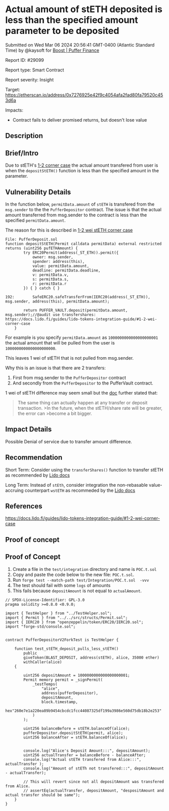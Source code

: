 
# Actual amount of stETH deposited is less than the specified amount parameter to be deposited

Submitted on Wed Mar 06 2024 20:56:41 GMT-0400 (Atlantic Standard Time) by @kaysoft for [Boost | Puffer Finance](https://immunefi.com/bounty/pufferfinance-boost/)

Report ID: #29099

Report type: Smart Contract

Report severity: Insight

Target: https://etherscan.io/address/0x7276925e42f9c4054afa2fad80fa79520c453d6a

Impacts:
- Contract fails to deliver promised returns, but doesn't lose value

## Description
## Brief/Intro
Due to stETH's [1-2 corner case](https://docs.lido.fi/guides/lido-tokens-integration-guide/#1-2-wei-corner-case) the actual amount transfered from user is when the `depositStETH()` function is less than the specified amount in the parameter.

 

## Vulnerability Details
In the function below, `permitData.amount` of `stETH` is transfered from the `msg.sender` to the the `PufferDepositor` contract. The issue is that the actual amount transferred  from msg.sender to the contract is less than the specified `permitData.amount`.

The reason for this is described in [1-2 wei stETH corner case](https://docs.lido.fi/guides/lido-tokens-integration-guide/#1-2-wei-corner-case)
```
File: PufferDeposit.sol
function depositStETH(Permit calldata permitData) external restricted returns (uint256 pufETHAmount) {
        try ERC20Permit(address(_ST_ETH)).permit({
            owner: msg.sender,
            spender: address(this),
            value: permitData.amount,
            deadline: permitData.deadline,
            v: permitData.v,
            s: permitData.s,
            r: permitData.r
        }) { } catch { }

192:        SafeERC20.safeTransferFrom(IERC20(address(_ST_ETH)), msg.sender, address(this), permitData.amount);

        return PUFFER_VAULT.deposit(permitData.amount, msg.sender);//@audit use transfershares: https://docs.lido.fi/guides/lido-tokens-integration-guide/#1-2-wei-corner-case
    }
```

For example is you specify `permitData.amount` as `1000000000000000000001` the actual amount that will be pulled from the user is `1000000000000000000000`. 

This leaves 1 wei of stETH that is not pulled from msg.sender.

Why this is an issue is that there are 2 transfers:
1. First from msg.sender to the `PufferDepositor` contract
2. And secondly from the `PufferDepositor` to the PufferVault contract.

1 wei of stETH difference may seem small but the [doc](https://docs.lido.fi/guides/lido-tokens-integration-guide/#1-2-wei-corner-case) further stated that:

>The same thing can actually happen at any transfer or deposit transaction. >In the future, when the stETH/share rate will be greater, the error can >become a bit bigger.

## Impact Details
Possible Denial of service due to transfer amount difference.


## Recommendation
Short Term: 
Consider using the `transferShares()` function to transfer stETH as recommended by [Lido docs](https://docs.lido.fi/guides/lido-tokens-integration-guide/#1-2-wei-corner-case)

Long Term:
Instead of `stEth`, consider integration the non-rebasable value-accruing counterpart `wstETH` as recommeded by the [Lido docs](https://docs.lido.fi/guides/lido-tokens-integration-guide/#wsteth)

## References
https://docs.lido.fi/guides/lido-tokens-integration-guide/#1-2-wei-corner-case

        
## Proof of concept
## Proof of Concept
1. Create a file in the `test/integration` directory and name is `POC.t.sol`
2. Copy and paste the code below to the new file: `POC.t.sol`.
3. Run `forge test --match-path test/Integration/POC.t.sol  -vvv`
4. The test should fail with some `logs` of amounts
5. This fails because `depositAmount` is not equal to `actualAmount`.

```
// SPDX-License-Identifier: GPL-3.0
pragma solidity >=0.8.0 <0.9.0;

import { TestHelper } from "../TestHelper.sol";
import { Permit } from "../../src/structs/Permit.sol";
import { IERC20 } from "openzeppelin/token/ERC20/IERC20.sol";
import "forge-std/console.sol";


contract PufferDepositorV2ForkTest is TestHelper {
    
    function test_stETH_deposit_pulls_less_stETH()
        public
        giveToken(BLAST_DEPOSIT, address(stETH), alice, 35000 ether)
        withCaller(alice)
    {

        uint256 depositAmount = 1000000000000000000001;
        Permit memory permit = _signPermit(
            _testTemps(
                "alice",
                address(pufferDepositor),
                depositAmount,
                block.timestamp,
                hex"260e7e1a220ea89b9454cbcdc1fcc44087325df199a3986e560d75db18b2e253"
            )
        );

        uint256 balanceBefore = stETH.balanceOf(alice);
        pufferDepositor.depositStETH(permit, alice);
        uint256 balanceAfter = stETH.balanceOf(alice);
        

        console.log("Alice's Deposit Amount:::", depositAmount);
        uint256 actualTransfer = balanceBefore - balanceAfter;
        console.log("Actual stETH transfered from Alice:::", actualTransfer );
        console.log("Amount of stETh not transfered:::", depositAmount - actualTransfer);
        
        // This will revert since not all depositAmount was transfered from Alice.
        // assertEq(actualTransfer, depositAmount, "despositAmount and actual transfer should be same");
    }
}
```